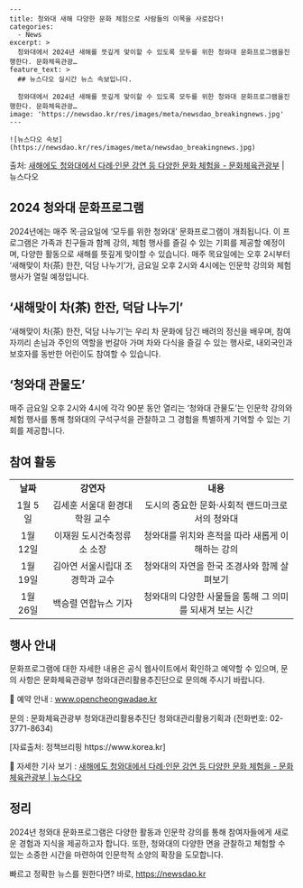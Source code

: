     ---
    title: 청와대 새해 다양한 문화 체험으로 사람들의 이목을 사로잡다!
    categories:
      - News
    excerpt: >
      청와대에서 2024년 새해를 뜻깊게 맞이할 수 있도록 모두를 위한 청와대 문화프로그램을진행한다. 문화체육관광…
    feature_text: >
      ## 뉴스다오 실시간 뉴스 속보입니다.
    
      청와대에서 2024년 새해를 뜻깊게 맞이할 수 있도록 모두를 위한 청와대 문화프로그램을진행한다. 문화체육관광…
    image: 'https://newsdao.kr/res/images/meta/newsdao_breakingnews.jpg'
    ---
    
    ![뉴스다오 속보](https://newsdao.kr/res/images/meta/newsdao_breakingnews.jpg)

<p>출처: <a href="https://newsdao.kr/2909" rel="dofollow">새해에도 청와대에서 다례·인문 강연 등 다양한 문화 체험을 - 문화체육관광부</a> | 뉴스다오</p>

<h2 data-ke-size="size26">2024 청와대 문화프로그램</h2>
<p data-ke-size="size16">2024년에는 매주 목·금요일에 ‘모두를 위한 청와대’ 문화프로그램이 개최됩니다. 이 프로그램은 가족과 친구들과 함께 강의, 체험 행사를 즐길 수 있는 기회를 제공할 예정이며, 다양한 활동으로 새해를 뜻깊게 맞이할 수 있습니다. 매주 목요일에는 오후 2시부터 ‘새해맞이 차(茶) 한잔, 덕담 나누기’가, 금요일 오후 2시와 4시에는 인문학 강의와 체험 행사가 열릴 예정입니다.</p>

<h2 data-ke-size="size26">‘새해맞이 차(茶) 한잔, 덕담 나누기’</h2>
<p data-ke-size="size16">‘새해맞이 차(茶) 한잔, 덕담 나누기’는 우리 차 문화에 담긴 배려의 정신을 배우며, 참여자끼리 손님과 주인의 역할을 번갈아 가며 차와 다식을 즐길 수 있는 행사로, 내외국인과 보호자를 동반한 어린이도 참여할 수 있습니다.</p>

<h2 data-ke-size="size26">‘청와대 관물도’</h2>
<p data-ke-size="size16">매주 금요일 오후 2시와 4시에 각각 90분 동안 열리는 ‘청와대 관물도’는 인문학 강의와 체험 행사를 통해 청와대의 구석구석을 관찰하고 그 경험을 특별하게 기억할 수 있는 기회를 제공합니다.</p>

<h2 data-ke-size="size26">참여 활동</h2>
<table>
<tbody>
<tr>
<td style="text-align: center; height: 17px;"><b>날짜</b></td>
<td style="text-align: center; height: 17px;"><b>강연자</b></td>
<td style="text-align: center; height: 17px;"><b>내용</b></td>
</tr>
<tr>
<td style="text-align: center; height: 17px;">1월 5일</td>
<td style="text-align: center; height: 17px;">김세훈 서울대 환경대학원 교수</td>
<td style="text-align: center; height: 17px;">도시의 중요한 문화·사회적 랜드마크로서의 청와대</td>
</tr>
<tr>
<td style="text-align: center; height: 17px;">1월 12일</td>
<td style="text-align: center; height: 17px;">이재원 도시건축정류소 소장</td>
<td style="text-align: center; height: 17px;">청와대를 위치와 흔적을 따라 새롭게 이해하는 강의</td>
</tr>
<tr>
<td style="text-align: center; height: 17px;">1월 19일</td>
<td style="text-align: center; height: 17px;">김아연 서울시립대 조경학과 교수</td>
<td style="text-align: center; height: 17px;">청와대의 자연을 한국 조경사와 함께 살펴보기</td>
</tr>
<tr>
<td style="text-align: center; height: 17px;">1월 26일</td>
<td style="text-align: center; height: 17px;">백승렬 연합뉴스 기자</td>
<td style="text-align: center; height: 17px;">청와대의 다양한 사물들을 통해 그 의미를 되새겨 보는 시간</td>
</tr>
</tbody>
</table>

<h2 data-ke-size="size26">행사 안내</h2>
<p data-ke-size="size16">문화프로그램에 대한 자세한 내용은 공식 웹사이트에서 확인하고 예약할 수 있으며, 문의 사항은 문화체육관광부 청와대관리활용추진단으로 문의해 주시기 바랍니다.</p>
<p data-ke-size="size16">🔗 예약 안내 : <a href="https://www.opencheongwadae.kr">www.opencheongwadae.kr</a></p>
<p data-ke-size="size16">문의 : 문화체육관광부 청와대관리활용추진단 청와대관리활용기획과 (전화번호: 02-3771-8634)</p>
<p data-ke-size="size16">[자료출처: 정책브리핑 https://www.korea.kr]</p>
<p data-ke-size="size16">🔗 자세한 기사 보기 : <a href="https://newsdao.kr/2909">새해에도 청와대에서 다례·인문 강연 등 다양한 문화 체험을 - 문화체육관광부 | 뉴스다오</a></p>
<h2 data-ke-size="size26">정리</h2>
<p data-ke-size="size16">2024년 청와대 문화프로그램은 다양한 활동과 인문학 강의를 통해 참여자들에게 새로운 경험과 지식을 제공하고자 합니다. 또한, 청와대의 다양한 면을 관찰하고 체험할 수 있는 소중한 시간을 마련하여 인문학적 소양의 확장을 도모합니다.</p> 

빠르고 정확한 뉴스를 원한다면? 바로, <a href="https://newsdao.kr" rel="dofollow">https://newsdao.kr</a>


    
